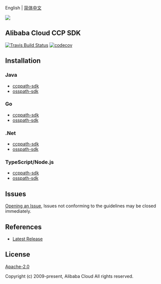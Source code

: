 English | [简体中文](README-CN.md)

![](https://aliyunsdk-pages.alicdn.com/icons/AlibabaCloud.svg)

## Alibaba Cloud CCP SDK
[![Travis Build Status](https://travis-ci.org/aliyun/aliyun-ccp.svg?branch=master)](https://travis-ci.org/aliyun/aliyun-ccp)
[![codecov](https://codecov.io/gh/aliyun/aliyun-ccp/branch/master/graph/badge.svg)](https://codecov.io/gh/aliyun/aliyun-ccp)

## Installation
### Java
- [ccppath-sdk](./ccppath-sdk/java/README.md)
- [osspath-sdk](./osspath-sdk/java/README.md)

### Go
- [ccppath-sdk](./ccppath-sdk/go/README.md)
- [osspath-sdk](./osspath-sdk/go/README.md)

### .Net
- [ccppath-sdk](./ccppath-sdk/cs/README.md)
- [osspath-sdk](./osspath-sdk/cs/README.md)

### TypeScript/Node.js
- [ccppath-sdk](./ccppath-sdk/ts/README.md)
- [osspath-sdk](./osspath-sdk/ts/README.md)

## Issues
[Opening an Issue](https://github.com/aliyun/aliyun-ccp/issues/new), Issues not conforming to the guidelines may be closed immediately.

## References
* [Latest Release](https://github.com/aliyun/aliyun-ccp)

## License
[Apache-2.0](http://www.apache.org/licenses/LICENSE-2.0)

Copyright (c) 2009-present, Alibaba Cloud All rights reserved.
